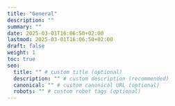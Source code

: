 ```yaml
---
title: "General"
description: ""
summary: ""
date: 2025-03-01T16:06:50+02:00
lastmod: 2025-03-01T16:06:50+02:00
draft: false
weight: 1
toc: true
seo:
  title: "" # custom title (optional)
  description: "" # custom description (recommended)
  canonical: "" # custom canonical URL (optional)
  robots: "" # custom robot tags (optional)
---
```

